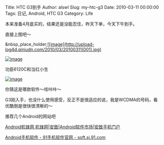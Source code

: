 Title: HTC G3到手
Author: alswl
Slug: my-htc-g3
Date: 2010-03-11 00:00:00
Tags: 日记, Android, HTC G3
Category: Life

本来准备4月底买的，结果还是没能忍住，昨天下单，今天下午到手。

直接上图吧～

&nbsp_place_holder;[![image](http://upload-
log4d.qiniudn.com/2010/03/20100311(001).jpg)](https://ohsolnxaa.qnssl.com/2010/03/20100311(001).jpg)

[![image](https://ohsolnxaa.qnssl.comm/2010/03/11032010236.jpg)](https://ohsolnxaa.qnssl.com/2010/03/11032010236.jpg)

功臣6120C和当红小生

[![image](https://ohsolnxaa.qnssl.comm/2010/03/20100311.jpg)](https://ohsolnxaa.qnssl.com/2010/03/20100311.jpg)

你猜这是哪款软件～哇咔咔～

G3刚入手，也没什么使用感受，反正不是很适应的说，我是WCDMA的号码，看优酷倒是很快很清晰的～

推荐几个Android的网站吧

[Android机锋网 机锋网|安致|Android软件市场|安致手机门户](http://www.androidin.net/bbs/index.php)

[Android手机软件 - 91手机软件官网 - soft.sj.91.com](http://soft.sj.91.com/android/)


